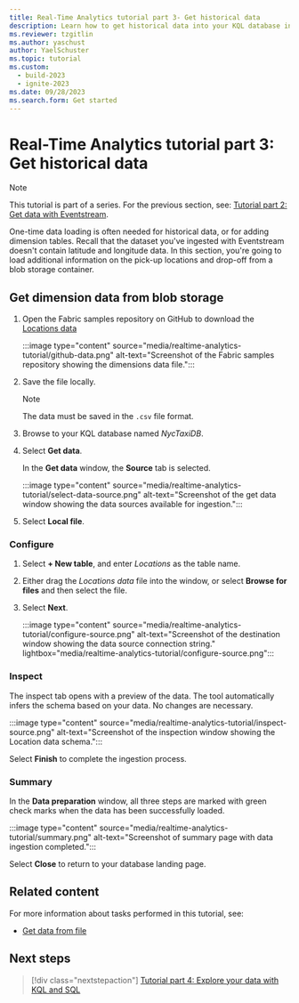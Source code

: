 ```yaml
---
title: Real-Time Analytics tutorial part 3- Get historical data
description: Learn how to get historical data into your KQL database in Real-Time Analytics.
ms.reviewer: tzgitlin
ms.author: yaschust
author: YaelSchuster
ms.topic: tutorial
ms.custom:
  - build-2023
  - ignite-2023
ms.date: 09/28/2023
ms.search.form: Get started
---
```

# Real-Time Analytics tutorial part 3: Get historical data

> [!NOTE]
> This tutorial is part of a series. For the previous section, see: [Tutorial part 2: Get data with Eventstream](tutorial-2-event-streams.md).

One-time data loading is often needed for historical data, or for adding dimension tables. Recall that the dataset you've ingested with Eventstream doesn't contain latitude and longitude data. In this section, you're going to load additional information on the pick-up locations and drop-off from a blob storage container.

## Get dimension data from blob storage

1. Open the Fabric samples repository on GitHub to download the [Locations data](https://github.com/microsoft/fabric-samples/blob/main/docs-samples/real-time-analytics/ny-yellow-taxi-location-info.csv)

    :::image type="content" source="media/realtime-analytics-tutorial/github-data.png" alt-text="Screenshot of the Fabric samples repository showing the dimensions data file.":::

1. Save the file locally.

    > [!NOTE]
    > The data must be saved in the `.csv` file format.

1. Browse to your KQL database named *NycTaxiDB*.
1. Select **Get data**.

    In the **Get data** window, the **Source** tab is selected.

    :::image type="content" source="media/realtime-analytics-tutorial/select-data-source.png" alt-text="Screenshot of the get data window showing the data sources available for ingestion.":::
1. Select **Local file**.

### Configure

1. Select **+ New table**, and enter *Locations* as the table name.
1. Either drag the *Locations data* file into the window, or select **Browse for files** and then select the file.
1. Select **Next**.

   :::image type="content" source="media/realtime-analytics-tutorial/configure-source.png" alt-text="Screenshot of the destination window showing the data source connection string." lightbox="media/realtime-analytics-tutorial/configure-source.png":::

### Inspect

The inspect tab opens with a preview of the data. The tool automatically infers the schema based on your data. No changes are necessary.

:::image type="content" source="media/realtime-analytics-tutorial/inspect-source.png" alt-text="Screenshot of the inspection window showing the Location data schema.":::

Select **Finish** to complete the ingestion process.

### Summary

In the **Data preparation** window, all three steps are marked with green check marks when the data has been successfully loaded.

:::image type="content" source="media/realtime-analytics-tutorial/summary.png" alt-text="Screenshot of summary page with data ingestion completed.":::

Select **Close** to return to your database landing page.

## Related content

For more information about tasks performed in this tutorial, see:

* [Get data from file](get-data-local-file.md)

## Next steps

> [!div class="nextstepaction"]
> [Tutorial part 4: Explore your data with KQL and SQL](tutorial-4-explore.md)
